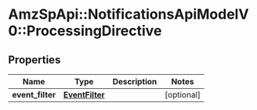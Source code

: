 # AmzSpApi::NotificationsApiModelV0::ProcessingDirective

## Properties
Name | Type | Description | Notes
------------ | ------------- | ------------- | -------------
**event_filter** | [**EventFilter**](EventFilter.md) |  | [optional] 

